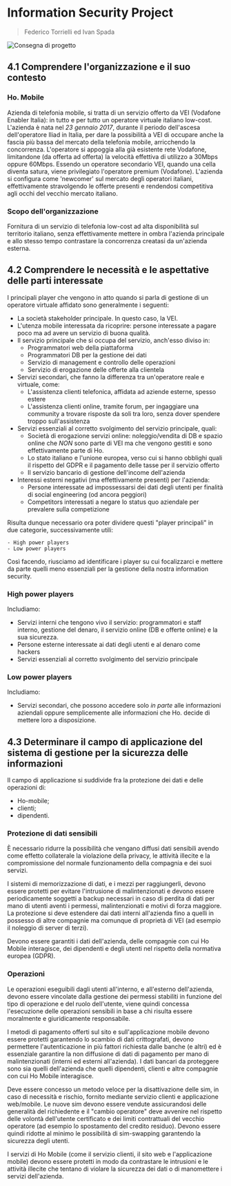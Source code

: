 # Information Security Project
> Federico Torrielli ed Ivan Spada

![Consegna di progetto](https://i.imgur.com/aHBKo5g.png)

## 4.1 Comprendere l'organizzazione e il suo contesto

### Ho. Mobile
Azienda di telefonia mobile, si tratta di un servizio offerto da VEI (Vodafone Enabler Italia): in tutto e per tutto un operatore virtuale italiano low-cost.
L'azienda è nata nel *23 gennaio 2017*, durante il periodo dell'ascesa dell'operatore Iliad in Italia, per dare la possibilità a VEI di occupare anche
la fascia più bassa del mercato della telefonia mobile, arricchendo la concorrenza.
L'operatore si appoggia alla già esistente rete Vodafone, limitandone (da offerta ad offerta) la velocità effettiva di utilizzo a 30Mbps oppure 60Mbps.
Essendo un operatore secondario VEI, quando una cella diventa satura, viene privilegiato l'operatore premium (Vodafone).
L'azienda si configura come 'newcomer' sul mercato degli operatori italiani, effettivamente stravolgendo le offerte presenti e rendendosi competitiva
agli occhi del vecchio mercato italiano.

### Scopo dell'organizzazione
Fornitura di un servizio di telefonia low-cost ad alta disponibilità sul territorio italiano, senza effettivamente mettere in ombra l'azienda principale
e allo stesso tempo contrastare la concorrenza creatasi da un'azienda esterna.

## 4.2 Comprendere le necessità e le aspettative delle parti interessate

I principali player che vengono in atto quando si parla di gestione di un operatore virtuale affidato sono generalmente i seguenti:

- La società stakeholder principale. In questo caso, la VEI.
- L'utenza mobile interessata da ricoprire: persone interessate a pagare poco ma ad avere un servizio di buona qualità.
- Il servizio principale che si occupa del servizio, anch'esso diviso in:
    - Programmatori web della piattaforma
    - Programmatori DB per la gestione dei dati
    - Servizio di management e controllo delle operazioni
    - Servizio di erogazione delle offerte alla clientela
- Servizi secondari, che fanno la differenza tra un'operatore reale e virtuale, come:
    - L'assistenza clienti telefonica, affidata ad aziende esterne, spesso estere
    - L'assistenza clienti online, tramite forum, per ingaggiare una community a trovare risposte da soli tra loro, senza dover spendere troppo sull'assistenza
- Servizi essenziali al corretto svolgimento del servizio principale, quali:
    - Società di erogazione servizi online: noleggio/vendita di DB e spazio online che *NON* sono parte di VEI ma che vengono gestiti e sono effettivamente parte di Ho.
    - Lo stato italiano e l'unione europea, verso cui si hanno obblighi quali il rispetto del GDPR e il pagamento delle tasse per il servizio offerto
    - Il servizio bancario di gestione dell'income dell'azienda
- Interessi esterni negativi (ma effettivamente presenti) per l'azienda:
    - Persone interessate ad impossessarsi dei dati degli utenti per finalità di social engineering (od ancora peggiori)
    - Competitors interessati a negare lo status quo aziendale per prevalere sulla competizione

Risulta dunque necessario ora poter dividere questi "player principali" in due categorie, successivamente utili:

    - High power players
    - Low power players

Così facendo, riusciamo ad identificare i player su cui focalizzarci e mettere da parte quelli meno essenziali per la gestione della nostra information security.

### High power players
Includiamo:

- Servizi interni che tengono vivo il servizio: programmatori e staff interno, gestione del denaro, il servizio online (DB e offerte online) e la sua sicurezza.
- Persone esterne interessate ai dati degli utenti e al denaro come hackers
- Servizi essenziali al corretto svolgimento del servizio principale

### Low power players
Includiamo:

- Servizi secondari, che possono accedere solo *in parte* alle informazioni aziendali oppure semplicemente alle informazioni che Ho. decide di mettere loro a disposizione.

## 4.3 Determinare il campo di applicazione del sistema di gestione per la sicurezza delle informazioni

Il campo di applicazione si suddivide fra la protezione dei dati e delle operazioni di:
-   Ho-mobile;
-   clienti;
-   dipendenti.

### Protezione di dati sensibili
È necessario ridurre la possibilità che vengano diffusi dati sensibili avendo come effetto collaterale la violazione
della privacy, le attività illecite e la compromissione del normale funzionamento della compagnia e dei suoi servizi.

I sistemi di memorizzazione di dati, e i mezzi per raggiungerli, devono essere protetti per evitare l'intrusione di
malintenzionati e devono essere periodicamente soggetti a backup necessari in caso di perdita di dati per mano di
utenti aventi i permessi, malintenzionati e motivi di forza maggiore. La protezione si deve estendere dai dati interni
all'azienda fino a quelli in possesso di altre compagnie ma comunque di proprietà di VEI (ad esempio il noleggio di
server di terzi).

Devono essere garantiti i dati dell'azienda, delle compagnie con cui Ho Mobile interagisce, dei dipendenti e degli
utenti nel rispetto della normativa europea (GDPR).

### Operazioni
Le operazioni eseguibili dagli utenti all'interno, e all'esterno dell'azienda, devono essere vincolate dalla gestione
dei permessi stabiliti in funzione del tipo di operazione e del ruolo dell'utente, viene quindi concessa l'esecuzione 
delle operazioni sensibili in base a chi risulta essere moralmente e giuridicamente responsabile.

I metodi di pagamento offerti sul sito e sull'applicazione mobile devono essere protetti garantendo lo scambio di dati 
crittografati, devono permettere l'autenticazione in più fattori richiesta dalle banche (e altri) ed è essenziale 
garantire la non diffusione di dati di pagamento per mano di malintenzionati (interni ed esterni all'azienda). I dati 
bancari da proteggere sono sia quelli dell'azienda che quelli dipendenti, clienti e altre compagnie con cui Ho Mobile 
interagisce.

Deve essere concesso un metodo veloce per la disattivazione delle sim, in caso di necessità e rischio, fornito mediante 
servizio clienti e applicazione web/mobile. Le nuove sim devono essere vendute assicurandosi delle generalità del 
richiedente e il "cambio operatore" deve avvenire nel rispetto delle volontà dell'utente certificato e dei limiti 
contrattuali del vecchio operatore (ad esempio lo spostamento del credito residuo). Devono essere quindi ridotte al
minimo le possibilità di sim-swapping garantendo la sicurezza degli utenti.

I servizi di Ho Mobile (come il servizio clienti, il sito web e l'applicazione mobile) devono essere protetti in modo 
da contrastare le intrusioni e le attività illecite che tentano di violare la sicurezza dei dati o di manomettere i
servizi dell'azienda.